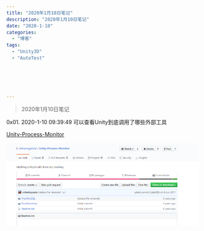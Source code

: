```yaml
---
title: "2020年1月10日笔记"
description: "2020年1月10日笔记"
date: "2020-1-10"
categories:
  - "博客"
tags:
  - "Unity3D"
  - "AutoTest"





---
```


> 2020年1月10日笔记
> <!--more-->

0x01. 2020-1-10 09:39:49 可以查看Unity到底调用了哪些外部工具

[Unity-Process-Monitor](https://github.com/mihailogazda/Unity-Process-Monitor)

![image-20200110094007499](2020-1-10/image-20200110094007499.png)